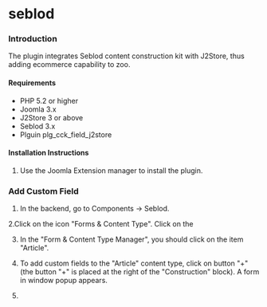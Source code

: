 # seblod

### Introduction

The plugin integrates Seblod content construction kit with J2Store, thus adding ecommerce capability to zoo. 

#### Requirements
* PHP 5.2 or higher
* Joomla 3.x
* J2Store 3 or above
* Seblod 3.x
* Plguin plg_cck_field_j2store

#### Installation Instructions 
1. Use the Joomla Extension manager to install the plugin.


### Add Custom Field 
1. In the backend, go to Components -> Seblod.

2.Click on the icon "Forms & Content Type". Click on the 

3. In the "Form & Content Type Manager", you should click on the item "Article".

4. To add custom fields to the "Article" content type, click on button "+" (the button "+" is placed at the right of the "Construction" block). A form in window popup appears.

5. 


 